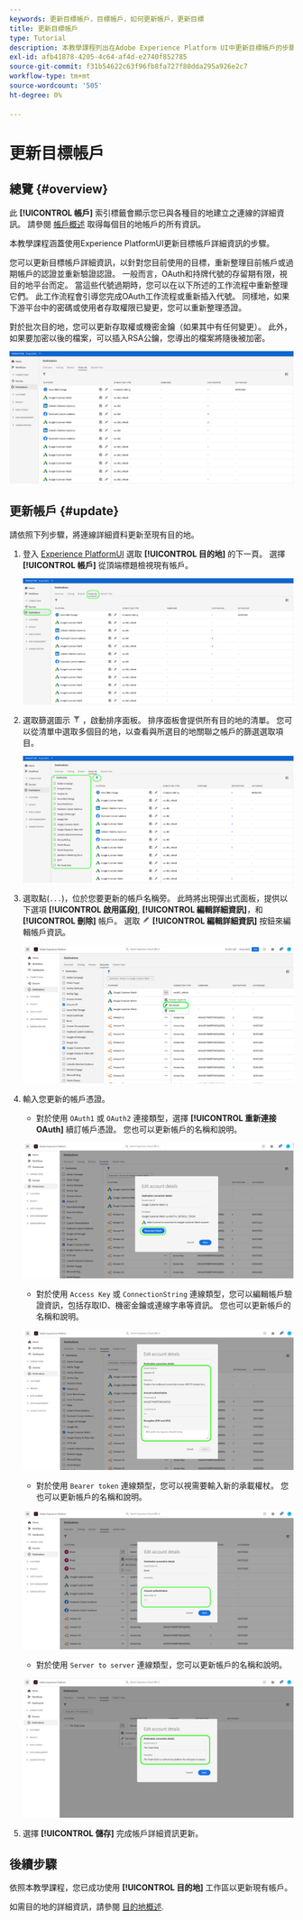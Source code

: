 ```yaml
---
keywords: 更新目標帳戶，目標帳戶，如何更新帳戶，更新目標
title: 更新目標帳戶
type: Tutorial
description: 本教學課程列出在Adobe Experience Platform UI中更新目標帳戶的步驟
exl-id: afb41878-4205-4c64-af4d-e2740f852785
source-git-commit: f31b54622c63f96fb8fa727f80dda295a926e2c7
workflow-type: tm+mt
source-wordcount: '505'
ht-degree: 0%

---
```


# 更新目標帳戶

## 總覽 {#overview}

此 **[!UICONTROL 帳戶]** 索引標籤會顯示您已與各種目的地建立之連線的詳細資訊。 請參閱 [帳戶概述](../ui/destinations-workspace.md#accounts) 取得每個目的地帳戶的所有資訊。

本教學課程涵蓋使用Experience PlatformUI更新目標帳戶詳細資訊的步驟。

您可以更新目標帳戶詳細資訊，以針對您目前使用的目標，重新整理目前帳戶或過期帳戶的認證並重新驗證認證。 一般而言，OAuth和持牌代號的存留期有限，視目的地平台而定。 當這些代號過期時，您可以在以下所述的工作流程中重新整理它們。 此工作流程會引導您完成OAuth工作流程或重新插入代號。 同樣地，如果下游平台中的密碼或使用者存取權限已變更，您可以重新整理憑證。

對於批次目的地，您可以更新存取權或機密金鑰（如果其中有任何變更）。 此外，如果要加密以後的檔案，可以插入RSA公鑰，您導出的檔案將隨後被加密。

![帳戶索引標籤](../assets/ui/update-accounts/destination-accounts.png)

## 更新帳戶 {#update}

請依照下列步驟，將連線詳細資料更新至現有目的地。

1. 登入 [Experience PlatformUI](https://platform.adobe.com/) 選取 **[!UICONTROL 目的地]** 的下一頁。 選擇 **[!UICONTROL 帳戶]** 從頂端標題檢視現有帳戶。

   ![帳戶索引標籤](../assets/ui/update-accounts/accounts-tab.png)

2. 選取篩選圖示 ![篩選器圖示](../assets/ui/update-accounts/filter.png) ，啟動排序面板。 排序面板會提供所有目的地的清單。 您可以從清單中選取多個目的地，以查看與所選目的地關聯之帳戶的篩選選取項目。

   ![篩選目標帳戶](../assets/ui/update-accounts/filter-accounts.png)

3. 選取點(`...`)，位於您要更新的帳戶名稱旁。 此時將出現彈出式面板，提供以下選項 **[!UICONTROL 啟用區段]**, **[!UICONTROL 編輯詳細資訊]**，和 **[!UICONTROL 刪除]** 帳戶。 選取 ![編輯詳細資訊按鈕](../assets/ui/workspace/pencil-icon.png) **[!UICONTROL 編輯詳細資訊]** 按鈕來編輯帳戶資訊。

   ![編輯帳戶](../assets/ui/update-accounts/accounts-edit.png)

4. 輸入您更新的帳戶憑證。

   * 對於使用 `OAuth1` 或 `OAuth2` 連接類型，選擇 **[!UICONTROL 重新連接OAuth]** 續訂帳戶憑證。 您也可以更新帳戶的名稱和說明。

   ![編輯詳細資訊OAuth](../assets/ui/update-accounts/edit-details-oauth.png)

   * 對於使用 `Access Key` 或 `ConnectionString` 連線類型，您可以編輯帳戶驗證資訊，包括存取ID、機密金鑰或連線字串等資訊。 您也可以更新帳戶的名稱和說明。

   ![編輯詳細資訊訪問密鑰](../assets/ui/update-accounts/edit-details-key.png)

   * 對於使用 `Bearer token` 連線類型，您可以視需要輸入新的承載權杖。 您也可以更新帳戶的名稱和說明。

   ![編輯詳細資訊承載令牌](../assets/ui/update-accounts/edit-details-bearer.png)

   * 對於使用 `Server to server` 連線類型，您可以更新帳戶的名稱和說明。

   ![編輯詳細資訊伺服器對伺服器](../assets/ui/update-accounts/edit-details-s2s.png)

5. 選擇 **[!UICONTROL 儲存]** 完成帳戶詳細資訊更新。

## 後續步驟

依照本教學課程，您已成功使用 **[!UICONTROL 目的地]** 工作區以更新現有帳戶。

如需目的地的詳細資訊，請參閱 [目的地概述](../catalog/overview.md).